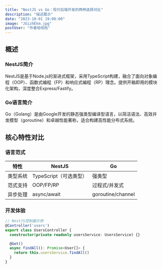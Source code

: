 ```yaml
---
title: "NestJS vs Go：现代后端开发的两种选择对比"
description: "描述展示"
date: "2023-10-01 19:00:00"
image: "JGizhEkm.jpg"
postUser: "作者哈哈哈"
---
```


## 概述

### NestJS简介

NestJS是基于Node.js的渐进式框架，采用TypeScript构建，融合了面向对象编程（OOP）、函数式编程（FP）和响应式编程（RP）理念。提供开箱即用的模块化架构，深度整合Express/Fastify。

### Go语言简介

Go（Golang）是由Google开发的静态强类型编译型语言，以简洁语法、高效并发模型（goroutine）和卓越性能著称，适合构建高性能分布式系统。

## 核心特性对比

### 语言范式

| 特性     | NestJS                 | Go                |
| -------- | ---------------------- | ----------------- |
| 类型系统 | TypeScript（可选类型） | 强类型            |
| 范式支持 | OOP/FP/RP              | 过程式/并发式     |
| 异步处理 | async/await            | goroutine/channel |

### 开发体验

```typescript
// NestJS控制器示例
@Controller('users')
export class UsersController {
  constructor(private readonly usersService: UsersService) {}

  @Get()
  async findAll(): Promise<User[]> {
    return this.usersService.findAll()
  }
}
```
